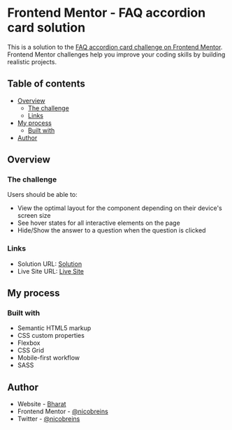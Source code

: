 # Frontend Mentor - FAQ accordion card solution

This is a solution to the [FAQ accordion card challenge on Frontend Mentor](https://www.frontendmentor.io/challenges/faq-accordion-card-XlyjD0Oam). Frontend Mentor challenges help you improve your coding skills by building realistic projects. 

## Table of contents

- [Overview](#overview)
  - [The challenge](#the-challenge)
  - [Links](#links)
- [My process](#my-process)
  - [Built with](#built-with)
- [Author](#author)


## Overview

### The challenge

Users should be able to:

- View the optimal layout for the component depending on their device's screen size
- See hover states for all interactive elements on the page
- Hide/Show the answer to a question when the question is clicked

### Links

- Solution URL: [Solution](https://github.com/nicobreins/FAQ-accordion-card)
- Live Site URL: [Live Site](https://github.com/nicobreins/FAQ-accordion-card)

## My process

### Built with

- Semantic HTML5 markup
- CSS custom properties
- Flexbox
- CSS Grid
- Mobile-first workflow
- SASS


## Author

- Website - [Bharat](https://nicobreins.wordpress.com/)
- Frontend Mentor - [@nicobreins](https://www.frontendmentor.io/profile/nicobreins)
- Twitter - [@nicobreins](https://twitter.com/nicobreins)